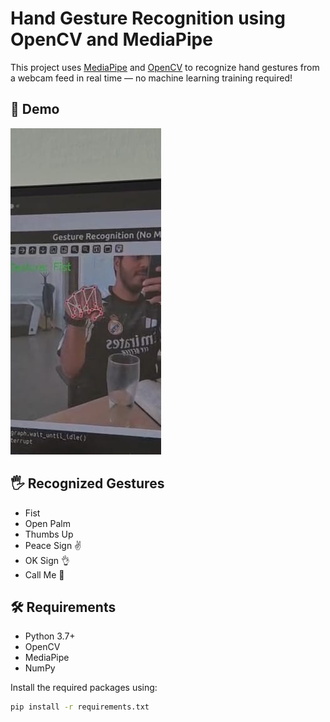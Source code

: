 # Hand Gesture Recognition using OpenCV and MediaPipe

This project uses [MediaPipe](https://google.github.io/mediapipe/) and [OpenCV](https://opencv.org/) to recognize hand gestures from a webcam feed in real time — no machine learning training required!

## 📸 Demo

![Gesture Recognition Demo](screenshot.png)

## 🖐️ Recognized Gestures

- Fist
- Open Palm
- Thumbs Up
- Peace Sign ✌️
- OK Sign 👌
- Call Me 🤙

## 🛠️ Requirements

- Python 3.7+
- OpenCV
- MediaPipe
- NumPy

Install the required packages using:

```bash
pip install -r requirements.txt
